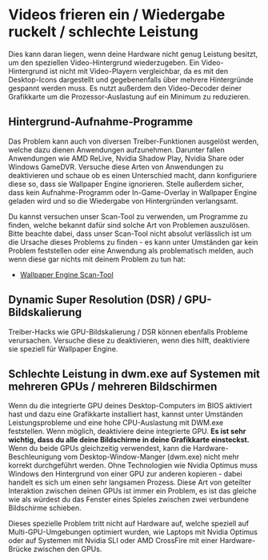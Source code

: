 # Videos frieren ein / Wiedergabe ruckelt / schlechte Leistung

Dies kann daran liegen, wenn deine Hardware nicht genug Leistung besitzt, um den speziellen Video-Hintergrund wiederzugeben. Ein Video-Hintergrund ist nicht mit Video-Playern vergleichbar, da es mit den Desktop-Icons dargestellt und gegebenenfalls über mehrere Hintergründe gespannt werden muss. Es nutzt außerdem den Video-Decoder deiner Grafikkarte um die Prozessor-Auslastung auf ein Minimum zu reduzieren.

## Hintergrund-Aufnahme-Programme
Das Problem kann auch von diversen Treiber-Funktionen ausgelöst werden, welche dazu dienen Anwendungen aufzunehmen. Darunter fallen Anwendungen wie AMD ReLive, Nvidia Shadow Play, Nvidia Share oder Windows GameDVR. Versuche diese Arten von Anwendungen zu deaktivieren und schaue ob es einen Unterschied macht, dann konfiguriere diese so, dass sie Wallpaper Engine ignorieren. Stelle außerdem sicher, dass kein Aufnahme-Programm oder In-Game-Overlay in Wallpaper Engine geladen wird und so die Wiedergabe von Hintergründen verlangsamt.

Du kannst versuchen unser Scan-Tool zu verwenden, um Programme zu finden, welche bekannt dafür sind solche Art von Problemen auszulösen. Bitte beachte dabei, dass unser Scan-Tool nicht absolut verlässlich ist um die Ursache dieses Problems zu finden - es kann unter Umständen gar kein Problem feststellen oder eine Anwendung als problematisch melden, auch wenn diese gar nichts mit deinem Problem zu tun hat:

* [Wallpaper Engine Scan-Tool](/debug/scantool.html)

## Dynamic Super Resolution (DSR) / GPU-Bildskalierung
Treiber-Hacks wie GPU-Bildskalierung / DSR können ebenfalls Probleme verursachen. Versuche diese zu deaktivieren, wenn dies hilft, deaktiviere sie speziell für Wallpaper Engine.

## Schlechte Leistung in dwm.exe auf Systemen mit mehreren GPUs / mehreren Bildschirmen
Wenn du die integrierte GPU deines Desktop-Computers im BIOS aktiviert hast und dazu eine Grafikkarte installiert hast, kannst unter Umständen Leistungsprobleme und eine hohe CPU-Auslastung mit DWM.exe feststellen. Wenn möglich, deaktiviere deine integrierte GPU. **Es ist sehr wichtig, dass du alle deine Bildschirme in deine Grafikkarte einsteckst.** Wenn du beide GPUs gleichzeitig verwendest, kann die Hardware-Beschleunigung vom Desktop-Window-Manger (dwm.exe) nicht mehr korrekt durchgeführt werden. Ohne Technologien wie Nvidia Optimus muss Windows den Hintergrund von einer GPU zur anderen kopieren - dabei handelt es sich um einen sehr langsamen Prozess. Diese Art von geteilter Interaktion zwischen deinen GPUs ist immer ein Problem, es ist das gleiche wie als würdest du das Fenster eines Spieles zwischen zwei verbundene Bildschirme schieben.

Dieses spezielle Problem tritt nicht auf Hardware auf, welche speziell auf Multi-GPU-Umgebungen optimiert wurden, wie Laptops mit Nvidia Optimus oder auf Systemen mit Nvidia SLI oder AMD CrossFire mit einer Hardware-Brücke zwischen den GPUs.
